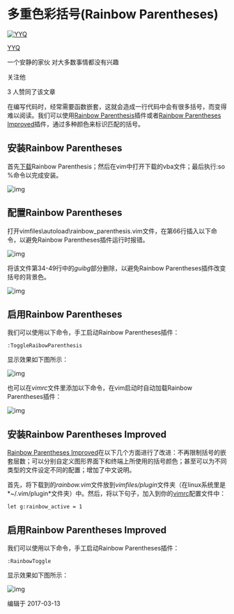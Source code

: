 # 多重色彩括号(Rainbow Parentheses)

[![YYQ](https://pic3.zhimg.com/v2-c4432de041354a82800b86e53483c9c7_xs.jpg?source=172ae18b)](https://www.zhihu.com/people/anthony.yuan)

[YYQ](https://www.zhihu.com/people/anthony.yuan)

一个安静的家伙 对大多数事情都没有兴趣

关注他

3 人赞同了该文章

在编写代码时，经常需要函数嵌套，这就会造成一行代码中会有很多括号，而变得难以阅读。我们可以使用[Rainbow Parenthesis](https://link.zhihu.com/?target=http%3A//www.vim.org/scripts/script.php%3Fscript_id%3D1561)插件或者[Rainbow Parentheses Improved](https://link.zhihu.com/?target=http%3A//www.vim.org/scripts/script.php%3Fscript_id%3D4176)插件，通过多种颜色来标识匹配的括号。

## **安装Rainbow Parentheses**

首先[下载](https://link.zhihu.com/?target=https%3A//www.vim.org/scripts/script.php%3Fscript_id%3D1561)Rainbow Parenthesis；然后在vim中打开下载的vba文件；最后执行:so %命令以完成安装。

![img](https://pic4.zhimg.com/80/v2-e24ad2881565e667ec71059542bcd69b_720w.png)

## **配置Rainbow Parentheses**

打开vimfiles\autoload\rainbow_parenthesis.vim文件，在第66行插入以下命令，以避免Rainbow Parentheses插件运行时报错。

![img](https://pic4.zhimg.com/80/v2-796b49cf3b7d2612a27ef619474d9393_720w.png)

将该文件第34-49行中的*guibg*部分删除，以避免Rainbow Parentheses插件改变括号的背景色。

![img](https://pic4.zhimg.com/80/v2-f30c4517fc61dee507d042feeb94c0b3_720w.png)

## **启用Rainbow Parentheses**

我们可以使用以下命令，手工启动Rainbow Parentheses插件：

```text
:ToggleRaibowParenthesis
```

显示效果如下图所示：

![img](https://pic1.zhimg.com/80/v2-c09e7b49ee1bd44bb6208c204b9011b0_720w.png)

也可以在*vimrc*文件里添加以下命令，在vim启动时自动加载Rainbow Parentheses插件：

![img](https://pic2.zhimg.com/80/v2-508039ac781580dd36263ea2b566d831_720w.png)

## **安装Rainbow Parentheses Improved**

[Rainbow Parentheses Improved](https://link.zhihu.com/?target=https%3A//www.vim.org/scripts/script.php%3Fscript_id%3D4176)在以下几个方面进行了改进：不再限制括号的嵌套层数；可以分别自定义图形界面下和终端上所使用的括号颜色；甚至可以为不同类型的文件设定不同的配置；增加了中文说明。

首先，将下载到的*rainbow.vim*文件放到*vimfiles/plugin*文件夹（在linux系统里是*~/.vim/plugin*文件夹）中。然后，将以下句子，加入到你的[vimrc](https://link.zhihu.com/?target=https%3A//yyq123.blogspot.com/2012/01/vim-vimrc.html)配置文件中：

```text
let g:rainbow_active = 1
```

## **启用Rainbow Parentheses Improved**

我们可以使用以下命令，手工启动Rainbow Parentheses插件：

```text
:RainbowToggle
```

显示效果如下图所示：

![img](https://pic4.zhimg.com/80/v2-014d3e7e229af194d5f3a919f7ce9f37_720w.png)

编辑于 2017-03-13